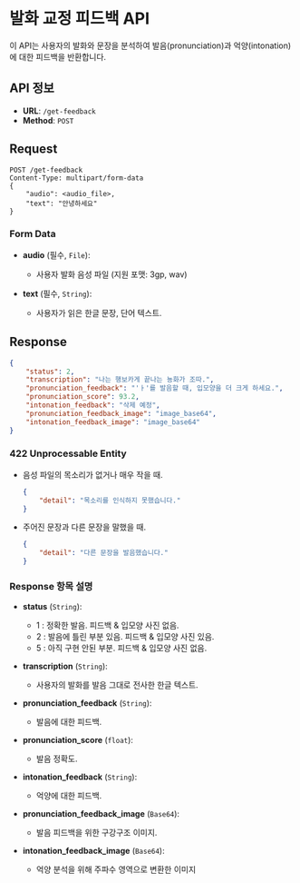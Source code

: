 # 발화 교정 피드백 API

이 API는 사용자의 발화와 문장을 분석하여 발음(pronunciation)과 억양(intonation)에 대한 피드백을 반환합니다.

## API 정보

- **URL**: `/get-feedback`
- **Method**: `POST`

## Request
```http
POST /get-feedback
Content-Type: multipart/form-data
{
    "audio": <audio_file>,
    "text": "안녕하세요"
}
```
### Form Data

- **audio** (필수, `File`):
  - 사용자 발화 음성 파일 (지원 포맷: 3gp, wav)
  
- **text** (필수, `String`):
  - 사용자가 읽은 한글 문장, 단어 텍스트.

## Response
```json
{
    "status": 2,
    "transcription": "나는 행보카게 끝나는 뇽화가 조따.",
    "pronunciation_feedback": "'ㅏ'를 발음할 때, 입모양을 더 크게 하세요.",
    "pronunciation_score": 93.2,
    "intonation_feedback": "삭제 예정",
    "pronunciation_feedback_image": "image_base64",
    "intonation_feedback_image": "image_base64"
}
```
### 422 Unprocessable Entity
- 음성 파일의 목소리가 없거나 매우 작을 때.
    ```json
    {
        "detail": "목소리를 인식하지 못했습니다."
    }
    ```
- 주어진 문장과 다른 문장을 말했을 때.
    ```json
    {
        "detail": "다른 문장을 발음했습니다."
    }
    ```

### Response 항목 설명
- **status** (`String`):
  - 1 : 정확한 발음. 피드백 & 입모양 사진 없음.
  - 2 : 발음에 틀린 부분 있음. 피드백 & 입모양 사진 있음.
  - 5 : 아직 구현 안된 부분. 피드백 & 입모양 사진 없음.

- **transcription** (`String`):
  - 사용자의 발화를 발음 그대로 전사한 한글 텍스트.

- **pronunciation_feedback** (`String`):
  - 발음에 대한 피드백.

- **pronunciation_score** (`float`):
  - 발음 정확도.

- **intonation_feedback** (`String`):
  - 억양에 대한 피드백.
 
- **pronunciation_feedback_image** (`Base64`):
  - 발음 피드백을 위한 구강구조 이미지.

- **intonation_feedback_image** (`Base64`):
  - 억양 분석을 위해 주파수 영역으로 변환한 이미지
